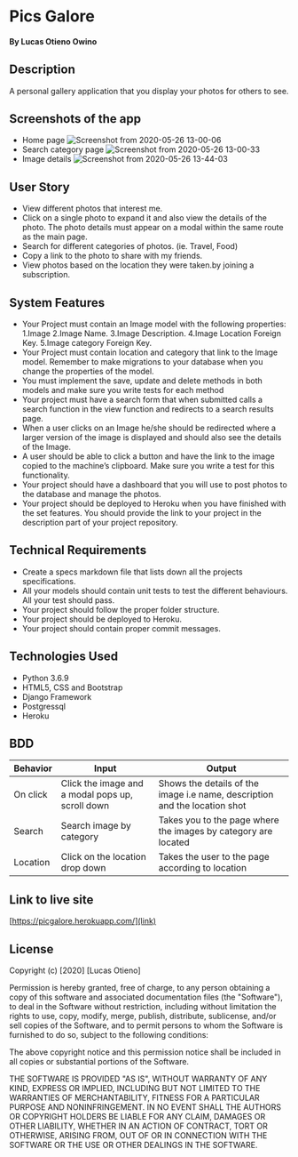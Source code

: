 # Pics Galore
#### By Lucas Otieno Owino
## Description
A personal gallery application that you display your photos for others to see.
## Screenshots of the app
* Home page
![Screenshot from 2020-05-26 13-00-06](https://user-images.githubusercontent.com/60548928/82891922-35b13b00-9f57-11ea-8afe-044045d86eff.png)
* Search category page
![Screenshot from 2020-05-26 13-00-33](https://user-images.githubusercontent.com/60548928/82891958-419cfd00-9f57-11ea-9718-14ab5ccc5f7d.png)
* Image details
![Screenshot from 2020-05-26 13-44-03](https://user-images.githubusercontent.com/60548928/82892003-59748100-9f57-11ea-9f86-30d5ddbe519d.png)
## User Story
* View different photos that interest me.
* Click on a single photo to expand it and also view the details of the photo. The photo details must appear on a modal within the same route as the main page.
* Search for different categories of photos. (ie. Travel, Food)
* Copy a link to the photo to share with my friends.
* View photos based on the location they were taken.by joining a subscription.
## System Features
* Your Project must contain an Image model with the following properties:
1.Image
2.Image Name.
3.Image Description.
4.Image Location Foreign Key.
5.Image category Foreign Key.
* Your Project must contain location and category that link to the Image model. Remember to make migrations to your database when you change the properties of the model.
* You must implement the save, update and delete methods in both models and make sure you write tests for each method
* Your project must have a search form that when submitted calls a search function in the view function and redirects to a search results page.
* When a user clicks on an Image he/she should be redirected where a larger version of the image is displayed and should also see the details of the Image.
* A user should be able to click a button and have the link to the image copied to the machine’s clipboard. Make sure you write a test for this functionality.
* Your project should have a dashboard that you will use to post photos to the database and manage the photos.
* Your project should be deployed to Heroku when you have finished with the set features. You should provide the link to your project in the description part of your project repository.
## Technical Requirements
* Create a specs markdown file that lists down all the projects specifications.
* All your models should contain unit tests to test the different behaviours. All your test should pass.
* Your project should follow the proper folder structure.
* Your project should be deployed to Heroku.
* Your project should contain proper commit messages.
## Technologies Used
  * Python 3.6.9
  * HTML5, CSS and Bootstrap
  * Django Framework
  * Postgressql
  * Heroku
## BDD
| Behavior            | Input                         | Output                        | 
| ------------------- | ----------------------------- | ----------------------------- |
| On click | Click the image and a modal pops up, scroll down | Shows the details of the image i.e name, description and the location shot |
| Search | Search image by category| Takes you to the page where the images by category  are located |
| Location | Click on the location drop down | Takes the user to the page according to location |

## Link to live site
[https://picgalore.herokuapp.com/](link)
## License
Copyright (c) [2020] [Lucas Otieno]

Permission is hereby granted, free of charge, to any person obtaining a copy
of this software and associated documentation files (the "Software"), to deal
in the Software without restriction, including without limitation the rights
to use, copy, modify, merge, publish, distribute, sublicense, and/or sell
copies of the Software, and to permit persons to whom the Software is
furnished to do so, subject to the following conditions:

The above copyright notice and this permission notice shall be included in all
copies or substantial portions of the Software.

THE SOFTWARE IS PROVIDED "AS IS", WITHOUT WARRANTY OF ANY KIND, EXPRESS OR
IMPLIED, INCLUDING BUT NOT LIMITED TO THE WARRANTIES OF MERCHANTABILITY,
FITNESS FOR A PARTICULAR PURPOSE AND NONINFRINGEMENT. IN NO EVENT SHALL THE
AUTHORS OR COPYRIGHT HOLDERS BE LIABLE FOR ANY CLAIM, DAMAGES OR OTHER
LIABILITY, WHETHER IN AN ACTION OF CONTRACT, TORT OR OTHERWISE, ARISING FROM,
OUT OF OR IN CONNECTION WITH THE SOFTWARE OR THE USE OR OTHER DEALINGS IN THE
SOFTWARE.